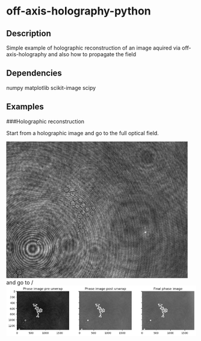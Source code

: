 # off-axis-holography-python

## Description

Simple example of holographic reconstruction of an image aquired via off-axis-holography and also how to propagate the field


## Dependencies
numpy
matplotlib
scikit-image
scipy


## Examples
###Holographic reconstruction

Start from a holographic image and go to the full optical field.

<img src="samplefolder/PS_beads_1_1_1.png" width="482" height="362" title="Holographic image">
and go to /

<img src="plots/psl_111/phase_corrections2.png" title="1. Phase image pre unwrap, 2. Phase image post unwrap 3. Final phase image">



